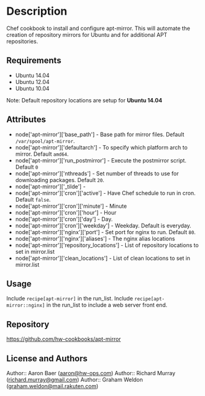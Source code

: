 Description
===========

Chef cookbook to install and configure apt-mirror. This will automate the creation of
repository mirrors for Ubuntu and for additional APT repositories.

Requirements
------------

* Ubuntu 14.04
* Ubuntu 12.04
* Ubuntu 10.04

Note: Default repository locations are setup for **Ubuntu 14.04**

Attributes
----------

* node['apt-mirror']['base_path'] - Base path for mirror files. Default `/var/spool/apt-mirror`.
* node['apt-mirror']['defaultarch'] - To specify which platform arch to mirror. Default `amd64`.
* node['apt-mirror']['run_postmirror'] - Execute the postmirror script. Default `0`
* node['apt-mirror']['nthreads'] - Set number of threads to use for downloading packages. Default `20`.
* node['apt-mirror']['_tilde'] - 
* node['apt-mirror']['cron']['active'] - Have Chef schedule to run in cron. Default `false`.
* node['apt-mirror']['cron']['minute'] - Minute
* node['apt-mirror']['cron']['hour'] - Hour
* node['apt-mirror']['cron']['day'] - Day.
* node['apt-mirror']['cron']['weekday'] - Weekday. Default is everyday.
* node['apt-mirror']['nginx']['port'] - Set port for nginx to run. Default `80`.
* node['apt-mirror']['nginx']['aliases'] - The nginx alias locations
* node['apt-mirror']['repository_locations'] - List of repository locations to set in mirror.list
* node['apt-mirror']['clean_locations'] - List of clean locations to set in mirror.list

Usage
-----
Include `recipe[apt-mirror]` in the run_list.
Include `recipe[apt-mirror::nginx]` in the run_list to include a web server front end.

Repository
----------

https://github.com/hw-cookbooks/apt-mirror

License and Authors
-------------------

Author:: Aaron Baer (aaron@hw-ops.com)
Author:: Richard Murray (richard.murray@gmail.com)
Author:: Graham Weldon (graham.weldon@mail.rakuten.com)
